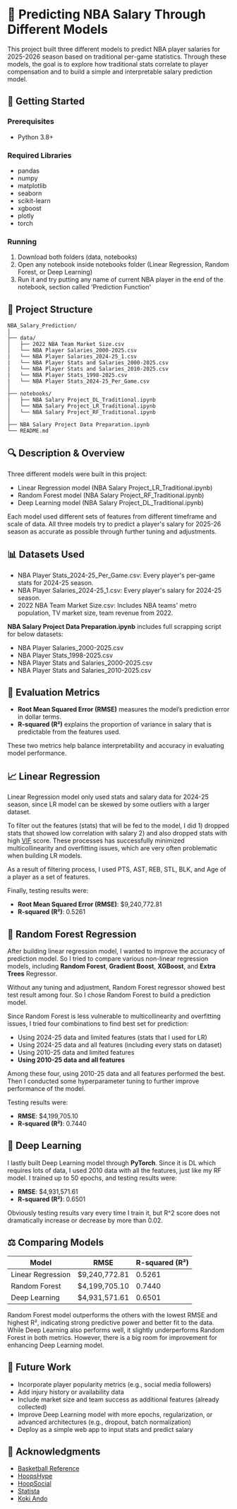 
# 🏀 Predicting NBA Salary Through Different Models

This project built three different models to predict NBA player salaries for 2025-2026 season based on traditional per-game statistics.
Through these models, the goal is to explore how traditional stats correlate to player compensation and to build a simple and interpretable salary prediction model.

## 🚀 Getting Started

### Prerequisites

- Python 3.8+

### Required Libraries

- pandas
- numpy
- matplotlib
- seaborn
- scikit-learn
- xgboost
- plotly
- torch

### Running

1. Download both folders (data, notebooks)
2. Open any notebook inside notebooks folder (Linear Regression, Random Forest, or Deep Learning)
3. Run it and try putting any name of current NBA player in the end of the notebook, section called 'Prediction Function'


## 📁 Project Structure

```
NBA_Salary_Prediction/
│
├── data/
│   ├── 2022 NBA Team Market Size.csv
│   └── NBA Player Salaries_2000-2025.csv
|   └── NBA Player Salaries_2024-25_1.csv
|   └── NBA Player Stats and Salaries_2000-2025.csv
|   └── NBA Player Stats and Salaries_2010-2025.csv
|   └── NBA Player Stats_1998-2025.csv
|   └── NBA Player Stats_2024-25_Per_Game.csv
│
├── notebooks/
|   ├── NBA Salary Project_DL_Traditional.ipynb
│   └── NBA Salary Project_LR_Traditional.ipynb
│   └── NBA Salary Project_RF_Traditional.ipynb
│
├── NBA Salary Project Data Preparation.ipynb
└── README.md
```

## 🔍 Description & Overview

Three different models were built in this project:
- Linear Regression model (NBA Salary Project_LR_Traditional.ipynb)
- Random Forest model (NBA Salary Project_RF_Traditional.ipynb)
- Deep Learning model (NBA Salary Project_DL_Traditional.ipynb)

Each model used different sets of features from different timeframe and scale of data. All three models try to predict a player's salary for 2025-26 season as accurate as possible through further tuning and adjustments.

## 📊 Datasets Used

- NBA Player Stats_2024-25_Per_Game.csv: Every player's per-game stats for 2024-25 season.
- NBA Player Salaries_2024-25_1.csv: Every player's salary for 2024-25 season.
- 2022 NBA Team Market Size.csv: Includes NBA teams' metro population, TV market size, team revenue from 2022.

**NBA Salary Project Data Preparation.ipynb** includes full scrapping script for below datasets:
- NBA Player Salaries_2000-2025.csv
- NBA Player Stats_1998-2025.csv
- NBA Player Stats and Salaries_2000-2025.csv
- NBA Player Stats and Salaries_2010-2025.csv

## 📏 Evaluation Metrics

- **Root Mean Squared Error (RMSE)** measures the model’s prediction error in dollar terms.
- **R-squared (R²)** explains the proportion of variance in salary that is predictable from the features used.

These two metrics help balance interpretability and accuracy in evaluating model performance.

## 📈 Linear Regression

Linear Regression model only used stats and salary data for 2024-25 season, since LR model can be skewed by some outliers with a larger dataset.

To filter out the features (stats) that will be fed to the model, I did 1) dropped stats that showed low correlation with salary 2) and also dropped stats with high [VIF](https://www.investopedia.com/terms/v/variance-inflation-factor.asp) score. These processes has successfully minimized multicollinearity and overfitting issues, which are very often problematic when building LR models.

As a result of filtering process, I used PTS, AST, REB, STL, BLK, and Age of a player as a set of features.

Finally, testing results were:
- **Root Mean Squared Error (RMSE)**: $9,240,772.81
- **R-squared (R²)**: 0.5261

## 🌳 Random Forest Regression

After building linear regression model, I wanted to improve the accuracy of prediction model. So I tried to compare various non-linear regression models, including **Random Forest**, **Gradient Boost**, **XGBoost**, and **Extra Trees** Regressor. 

Without any tuning and adjustment, Random Forest regressor showed best test result among four. So I chose Random Forest to build a prediction model.

Since Random Forest is less vulnerable to multicollinearity and overfitting issues, I tried four combinations to find best set for prediction:
- Using 2024-25 data and limited features (stats that I used for LR)
- Using 2024-25 data and all features (including every stats on dataset)
- Using 2010-25 data and limited features
- **Using 2010-25 data and all features**

Among these four, using 2010-25 data and all features performed the best. Then I conducted some hyperparameter tuning to further improve performance of the model.

Testing results were:
- **RMSE**: $4,199,705.10
- **R-squared (R²)**: 0.7440

## 🧠 Deep Learning

I lastly built Deep Learning model through **PyTorch**. Since it is DL which requires lots of data, I used 2010 data with all the features, just like my RF model. I trained up to 50 epochs, and testing results were:
- **RMSE**: $4,931,571.61
- **R-squared (R²)**: 0.6501

Obviously testing results vary every time I train it, but R^2 score does not dramatically increase or decrease by more than 0.02.

## ⚖️ Comparing Models

| Model             | RMSE           | R-squared (R²)     |
| ----------------- | -------------- | ------------------ |
| Linear Regression | \$9,240,772.81 | 0.5261             |
| Random Forest     | \$4,199,705.10 | 0.7440             |
| Deep Learning     | \$4,931,571.61 | 0.6501             |

Random Forest model outperforms the others with the lowest RMSE and highest R², indicating strong predictive power and better fit to the data. While Deep Learning also performs well, it slightly underperforms Random Forest in both metrics. However, there is a big room for improvement for enhancing Deep Learning model.

## 📌 Future Work

- Incorporate player popularity metrics (e.g., social media followers)
- Add injury history or availability data
- Include market size and team success as additional features (already collected)
- Improve Deep Learning model with more epochs, regularization, or advanced architectures (e.g., dropout, batch normalization)
- Deploy as a simple web app to input stats and predict salary

## 🙌 Acknowledgments

- [Basketball Reference](https://www.basketball-reference.com/)
- [HoopsHype](https://hoopshype.com/salaries/)
- [HoopSocial](https://hoop-social.com/nba-team-market-size-rankings/)
- [Statista](https://www.statista.com/)
- [Koki Ando](https://www.kaggle.com/koki25ando)

